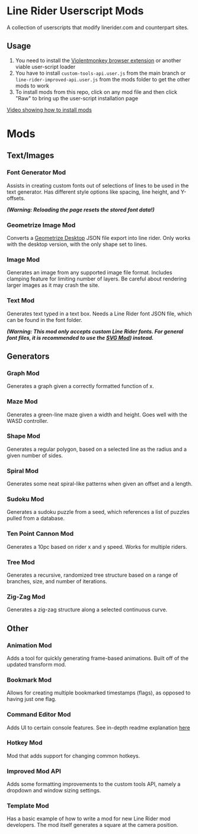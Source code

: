 # Line Rider Userscript Mods

A collection of userscripts that modify linerider.com and counterpart sites.

## Usage

1. You need to install the [Violentmonkey browser extension](https://violentmonkey.github.io/) or another viable user-script loader
2. You have to install `custom-tools-api.user.js` from the main branch or `line-rider-improved-api.user.js` from the mods folder to get the other mods to work
3. To install mods from this repo, click on any mod file and then click "Raw" to bring up the user-script installation page

[Video showing how to install mods](https://streamable.com/v4wzx)

# Mods

## Text/Images

### Font Generator Mod

Assists in creating custom fonts out of selections of lines to be used in the text generator. Has different style options like spacing, line height, and Y-offsets.

***(Warning: Reloading the page resets the stored font data!)***

### Geometrize Image Mod

Converts a [Geometrize Desktop](https://www.geometrize.co.uk/) JSON file export into line rider. Only works with the desktop version, with the only shape set to lines.

### Image Mod

Generates an image from any supported image file format. Includes clamping feature for limiting number of layers. Be careful about rendering larger images as it may crash the site.

### Text Mod

Generates text typed in a text box. Needs a Line Rider font JSON file, which can be found in the font folder.

***(Warning: This mod only accepts custom Line Rider fonts. For general font files, it is recommended to use the [SVG Mod](https://github.com/Conqu3red/linerider-userscript-mods/blob/master/mods/svg-mod.user.js)) instead.***

## Generators

### Graph Mod

Generates a graph given a correctly formatted function of x.

### Maze Mod

Generates a green-line maze given a width and height. Goes well with the WASD controller.

### Shape Mod

Generates a regular polygon, based on a selected line as the radius and a given number of sides.

### Spiral Mod

Generates some neat spiral-like patterns when given an offset and a length.

### Sudoku Mod

Generates a sudoku puzzle from a seed, which references a list of puzzles pulled from a database.

### Ten Point Cannon Mod

Generates a 10pc based on rider x and y speed. Works for multiple riders.

### Tree Mod

Generates a recursive, randomized tree structure based on a range of branches, size, and number of iterations.

### Zig-Zag Mod

Generates a zig-zag structure along a selected continuous curve.

## Other

### Animation Mod

Adds a tool for quickly generating frame-based animations. Built off of the updated transform mod.

### Bookmark Mod

Allows for creating multiple bookmarked timestamps (flags), as opposed to having just one flag.

### Command Editor Mod

Adds UI to certain console features. See in-depth readme explanation [here](https://github.com/Malizma333/line-rider-command-editor-userscript/tree/master#readme)

### Hotkey Mod

Mod that adds support for changing common hotkeys.

### Improved Mod API

Adds some formatting improvements to the custom tools API, namely a dropdown and window sizing settings.

### Template Mod

Has a basic example of how to write a mod for new Line Rider mod developers. The mod itself generates a square at the camera position.
